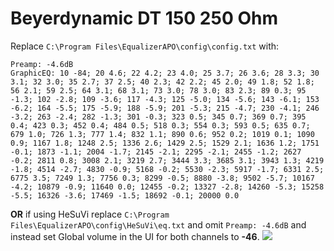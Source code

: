 # Beyerdynamic DT 150 250 Ohm
Replace `C:\Program Files\EqualizerAPO\config\config.txt` with:
```
Preamp: -4.6dB
GraphicEQ: 10 -84; 20 4.6; 22 4.2; 23 4.0; 25 3.7; 26 3.6; 28 3.3; 30 3.1; 32 3.0; 35 2.7; 37 2.5; 40 2.3; 42 2.2; 45 2.0; 49 1.8; 52 1.8; 56 2.1; 59 2.5; 64 3.1; 68 3.1; 73 3.0; 78 3.0; 83 2.3; 89 0.3; 95 -1.3; 102 -2.8; 109 -3.6; 117 -4.3; 125 -5.0; 134 -5.6; 143 -6.1; 153 -6.2; 164 -5.5; 175 -5.9; 188 -5.9; 201 -5.3; 215 -4.7; 230 -4.1; 246 -3.2; 263 -2.4; 282 -1.3; 301 -0.3; 323 0.5; 345 0.7; 369 0.7; 395 0.4; 423 0.3; 452 0.4; 484 0.5; 518 0.3; 554 0.3; 593 0.5; 635 0.7; 679 1.0; 726 1.3; 777 1.4; 832 1.1; 890 0.6; 952 0.2; 1019 0.1; 1090 0.9; 1167 1.8; 1248 2.5; 1336 2.6; 1429 2.5; 1529 2.1; 1636 1.2; 1751 -0.1; 1873 -1.1; 2004 -1.7; 2145 -2.1; 2295 -2.1; 2455 -1.2; 2627 -0.2; 2811 0.8; 3008 2.1; 3219 2.7; 3444 3.3; 3685 3.1; 3943 1.3; 4219 -1.8; 4514 -2.7; 4830 -0.9; 5168 -0.2; 5530 -2.3; 5917 -1.7; 6331 2.5; 6775 3.5; 7249 1.3; 7756 0.3; 8299 -0.5; 8880 -3.8; 9502 -5.7; 10167 -4.2; 10879 -0.9; 11640 0.0; 12455 -0.2; 13327 -2.8; 14260 -5.3; 15258 -5.5; 16326 -3.6; 17469 -1.5; 18692 -0.1; 20000 0.0
```
**OR** if using HeSuVi replace `C:\Program Files\EqualizerAPO\config\HeSuVi\eq.txt` and omit `Preamp: -4.6dB` and instead set Global volume in the UI for both channels to **-46**.
![](https://raw.githubusercontent.com/jaakkopasanen/AutoEq/master/results/Sonoma%20Model%20One/innerfidelity/onear/Beyerdynamic%20DT%20150%20250%20Ohm/Beyerdynamic%20DT%20150%20250%20Ohm.png)